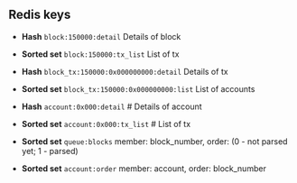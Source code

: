 ## Redis keys

* **Hash** `block:150000:detail` Details of block
* **Sorted set** `block:150000:tx_list` List of tx

* **Hash** `block_tx:150000:0x000000000:detail` Details of tx
* **Sorted set** `block_tx:150000:0x000000000:list` List of accounts

* **Hash** `account:0x000:detail` # Details of account
* **Sorted set** `account:0x000:tx_list` # List of tx

* **Sorted set** `queue:blocks` member: block_number, order: (0 - not parsed yet; 1 - parsed)
* **Sorted set** `account:order` member: account, order: block_number
